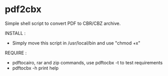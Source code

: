 # pdf2cbx

Simple shell script to convert PDF to CBR/CBZ archive.

INSTALL :

- Simply move this script in /usr/local/bin and use "chmod +x"

REQUIRE :

-  pdftocairo, rar and zip commands, use pdftocbx -t to test requirements
-  pdftocbx -h print help

